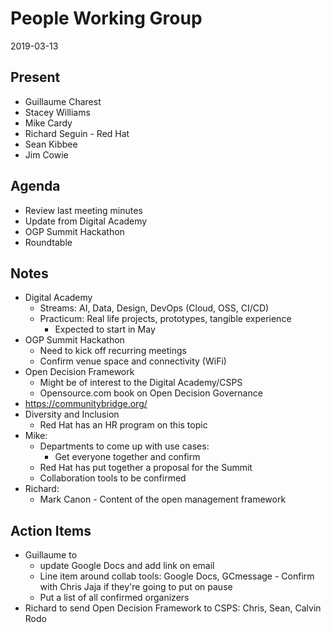 # People Working Group
2019-03-13

## Present

* Guillaume Charest
* Stacey Williams
* Mike Cardy
* Richard Seguin - Red Hat
* Sean Kibbee
* Jim Cowie

## Agenda

* Review last meeting minutes
* Update from Digital Academy
* OGP Summit Hackathon
* Roundtable

## Notes

* Digital Academy
  * Streams: AI, Data, Design, DevOps (Cloud, OSS, CI/CD)
  * Practicum: Real life projects, prototypes, tangible experience
    * Expected to start in May
* OGP Summit Hackathon
  * Need to kick off recurring meetings
  * Confirm venue space and connectivity (WiFi)
* Open Decision Framework
  * Might be of interest to the Digital Academy/CSPS
  * Opensource.com book on Open Decision Governance
* https://communitybridge.org/
* Diversity and Inclusion
  * Red Hat has an HR program on this topic
* Mike:
  * Departments to come up with use cases: 
    * Get everyone together and confirm
  * Red Hat has put together a proposal for the Summit
  * Collaboration tools to be confirmed
* Richard:
  * Mark Canon - Content of the open management framework

## Action Items

* Guillaume to 
  * update Google Docs and add link on email
  * Line item around collab tools: Google Docs, GCmessage - Confirm with Chris Jaja if they're going to put on pause
  * Put a list of all confirmed organizers
* Richard to send Open Decision Framework to CSPS: Chris, Sean, Calvin Rodo